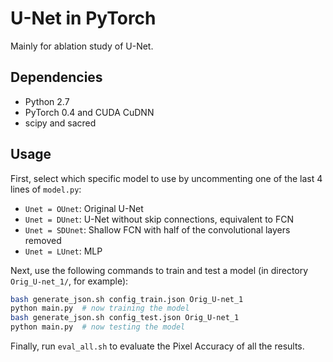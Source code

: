 # U-Net in PyTorch

Mainly for ablation study of U-Net.

## Dependencies
- Python 2.7
- PyTorch 0.4 and CUDA CuDNN
- scipy and sacred

## Usage

First, select which specific model to use by uncommenting one of the last 4 lines of `model.py`:
- `Unet = OUnet`: Original U-Net
- `Unet = DUnet`: U-Net without skip connections, equivalent to FCN
- `Unet = SDUnet`: Shallow FCN with half of the convolutional layers removed
- `Unet = LUnet`: MLP

Next, use the following commands to train and test a model (in directory `Orig_U-net_1/`, for example):
```sh
bash generate_json.sh config_train.json Orig_U-net_1
python main.py  # now training the model
bash generate_json.sh config_test.json Orig_U-net_1
python main.py  # now testing the model
```

Finally, run `eval_all.sh` to evaluate the Pixel Accuracy of all the results.
